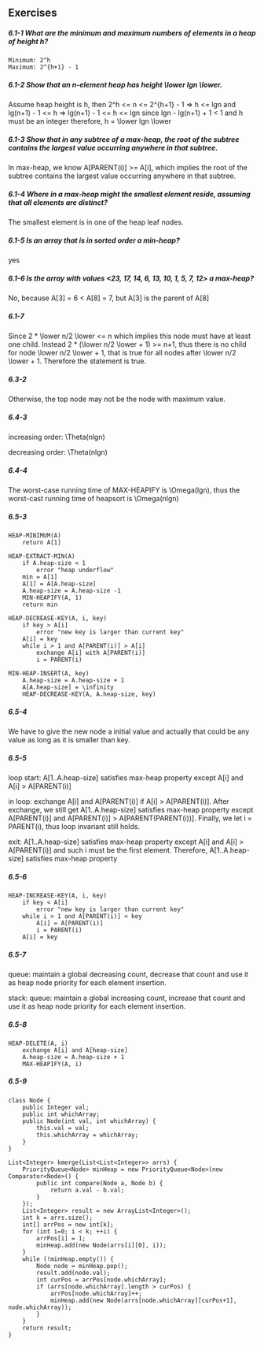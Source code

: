 ## Exercises

##### 6.1-1 What are the minimum and maximum numbers of elements in a heap of height h?

	Minimum: 2^h
	Maximum: 2^{h+1} - 1
	
##### 6.1-2 Show that an n-element heap has height \lower lgn \lower.

Assume heap height is h, then 
	2^h <= n <= 2^{h+1} - 1 =>
	h <= lgn and lg(n+1) - 1 <= h =>
	lg(n+1) - 1 <= h <= lgn
	since lgn - lg(n+1) + 1 < 1 and h must be an integer
	therefore, h = \lower lgn \lower
	
##### 6.1-3 Show that in any subtree of a max-heap, the root of the subtree contains the largest value occurring anywhere in that subtree.

In max-heap, we know A[PARENT(i)] >= A[i], which implies  the root of the subtree contains the largest value occurring anywhere in that subtree.

##### 6.1-4 Where in a max-heap might the smallest element reside, assuming that all elements are distinct?

The smallest element is in one of the heap leaf nodes.

##### 6.1-5 Is an array that is in sorted order a min-heap?

yes

##### 6.1-6 Is the array with values <23, 17, 14, 6, 13, 10, 1, 5, 7, 12> a max-heap?

No, because A[3] = 6 < A[8] = 7, but A[3] is the parent of A[8]

##### 6.1-7
Since 2 * \lower n/2 \lower <= n which implies this node must have at least one child. Instead 2 * (\lower n/2 \lower + 1) >= n+1, thus there is no child for node \lower n/2 \lower + 1, that is true for all nodes after \lower n/2 \lower + 1. Therefore the statement is true.

##### 6.3-2
Otherwise, the top node may not be the node with maximum value.

##### 6.4-3
increasing order: \Theta(nlgn)

decreasing order: \Theta(nlgn)

##### 6.4-4

The worst-case running time of MAX-HEAPIFY is \Omega(lgn), thus the worst-cast running time of heapsort is \Omega(nlgn)

##### 6.5-3

	HEAP-MINIMUM(A)
		return A[1]
		
	HEAP-EXTRACT-MIN(A)
		if A.heap-size < 1
			error "heap underflow"
		min = A[1]
		A[1] = A[A.heap-size]
		A.heap-size = A.heap-size -1 
		MIN-HEAPIFY(A, 1)
		return min
		
	HEAP-DECREASE-KEY(A, i, key)
		if key > A[i]
			error "new key is larger than current key"
		A[i] = key
		while i > 1 and A[PARENT(i)] > A[i]
			exchange A[i] with A[PARENT(i)]
			i = PARENT(i)
			
	MIN-HEAP-INSERT(A, key)
		A.heap-size = A.heap-size + 1
		A[A.heap-size] = \infinity
		HEAP-DECREASE-KEY(A, A.heap-size, key)
		
##### 6.5-4
We have to give the new node a initial value and actually that could be any value as long as it is smaller than key.

##### 6.5-5

loop start: A[1..A.heap-size] satisfies max-heap property except A[i] and A[i] > A[PARENT(i)]

in loop: exchange A[i] and A[PARENT(i)] if A[i] > A[PARENT(i)]. After exchange, we still get A[1..A.heap-size] satisfies max-heap property except A[PARENT(i)] and A[PARENT(i)] > A[PARENT(PARENT(i))]. Finally, we let i = PARENT(i), thus loop invariant still holds.

exit: A[1..A.heap-size] satisfies max-heap property except A[i] and A[i] > A[PARENT(i)] and such i must be the first element. Therefore, A[1..A.heap-size] satisfies max-heap property

##### 6.5-6
	HEAP-INCREASE-KEY(A, i, key)
		if key < A[i]
			error "new key is larger than current key"
		while i > 1 and A[PARENT(i)] < key
			A[i] = A[PARENT(i)]
			i = PARENT(i)
		A[i] = key
		
##### 6.5-7

queue: maintain a global decreasing count, decrease that count and use it as heap node priority for each element insertion.

stack: queue: maintain a global increasing count, increase that count and use it as heap node priority for each element insertion.

##### 6.5-8
	HEAP-DELETE(A, i)
		exchange A[i] and A[heap-size]
		A.heap-size = A.heap-size + 1
		MAX-HEAPIFY(A, i)
	
##### 6.5-9

	class Node {
		public Integer val;
		public int whichArray;
		public Node(int val, int whichArray) {
			this.val = val;
			this.whichArray = whichArray;
		}
	}
	
	List<Integer> kmerge(List<List<Integer>> arrs) {
		PriorityQueue<Node> minHeap = new PriorityQueue<Node>(new Comparator<Node>() {
			public int compare(Node a, Node b) {
				return a.val - b.val;
			}
		});
		List<Integer> result = new ArrayList<Integer>();
		int k = arrs.size();
		int[] arrPos = new int[k];
		for (int i=0; i < k; ++i) {
			arrPos[i] = 1;
			minHeap.add(new Node(arrs[i][0], i));
		}
		while (!minHeap.empty()) {
			Node node = minHeap.pop();
			result.add(node.val);
			int curPos = arrPos[node.whichArray];
			if (arrs[node.whichArray].length > curPos) {
				arrPos[node.whichArray]++;
				minHeap.add(new Node(arrs[node.whichArray][curPos+1], node.whichArray));
			}
		}
		return result;
	}